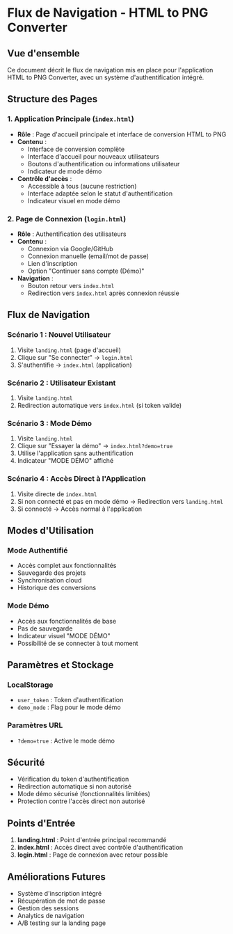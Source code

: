 # Flux de Navigation - HTML to PNG Converter

## Vue d'ensemble

Ce document décrit le flux de navigation mis en place pour l'application HTML to PNG Converter, avec un système d'authentification intégré.

## Structure des Pages

### 1. Application Principale (`index.html`)
- **Rôle** : Page d'accueil principale et interface de conversion HTML to PNG
- **Contenu** :
  - Interface de conversion complète
  - Interface d'accueil pour nouveaux utilisateurs
  - Boutons d'authentification ou informations utilisateur
  - Indicateur de mode démo
- **Contrôle d'accès** :
  - Accessible à tous (aucune restriction)
  - Interface adaptée selon le statut d'authentification
  - Indicateur visuel en mode démo

### 2. Page de Connexion (`login.html`)
- **Rôle** : Authentification des utilisateurs
- **Contenu** :
  - Connexion via Google/GitHub
  - Connexion manuelle (email/mot de passe)
  - Lien d'inscription
  - Option "Continuer sans compte (Démo)"
- **Navigation** :
  - Bouton retour vers `index.html`
  - Redirection vers `index.html` après connexion réussie

## Flux de Navigation

### Scénario 1 : Nouvel Utilisateur
1. Visite `landing.html` (page d'accueil)
2. Clique sur "Se connecter" → `login.html`
3. S'authentifie → `index.html` (application)

### Scénario 2 : Utilisateur Existant
1. Visite `landing.html`
2. Redirection automatique vers `index.html` (si token valide)

### Scénario 3 : Mode Démo
1. Visite `landing.html`
2. Clique sur "Essayer la démo" → `index.html?demo=true`
3. Utilise l'application sans authentification
4. Indicateur "MODE DÉMO" affiché

### Scénario 4 : Accès Direct à l'Application
1. Visite directe de `index.html`
2. Si non connecté et pas en mode démo → Redirection vers `landing.html`
3. Si connecté → Accès normal à l'application

## Modes d'Utilisation

### Mode Authentifié
- Accès complet aux fonctionnalités
- Sauvegarde des projets
- Synchronisation cloud
- Historique des conversions

### Mode Démo
- Accès aux fonctionnalités de base
- Pas de sauvegarde
- Indicateur visuel "MODE DÉMO"
- Possibilité de se connecter à tout moment

## Paramètres et Stockage

### LocalStorage
- `user_token` : Token d'authentification
- `demo_mode` : Flag pour le mode démo

### Paramètres URL
- `?demo=true` : Active le mode démo

## Sécurité

- Vérification du token d'authentification
- Redirection automatique si non autorisé
- Mode démo sécurisé (fonctionnalités limitées)
- Protection contre l'accès direct non autorisé

## Points d'Entrée

1. **landing.html** : Point d'entrée principal recommandé
2. **index.html** : Accès direct avec contrôle d'authentification
3. **login.html** : Page de connexion avec retour possible

## Améliorations Futures

- Système d'inscription intégré
- Récupération de mot de passe
- Gestion des sessions
- Analytics de navigation
- A/B testing sur la landing page